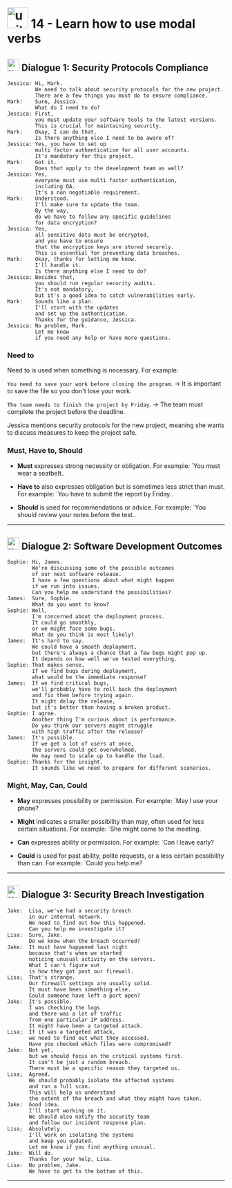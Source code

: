 # <img width="48" height="48" src="https://img.icons8.com/emoji/48/united-kingdom-emoji.png" alt="united-kingdom-emoji"/>  14 - Learn how to use modal verbs

## <img width="28" height="28" src="https://img.icons8.com/emoji/28/united-kingdom-emoji.png" alt="united-kingdom-emoji"/> Dialogue 1: Security Protocols Compliance

```
Jessica: Hi, Mark.
         We need to talk about security protocols for the new project.
         There are a few things you must do to ensure compliance.
Mark:    Sure, Jessica.
         What do I need to do?
Jessica: First,
         you must update your software tools to the latest versions.
         This is crucial for maintaining security.
Mark:    Okay, I can do that.
         Is there anything else I need to be aware of?
Jessica: Yes, you have to set up
         multi factor authentication for all user accounts.
         It's mandatory for this project.
Mark:    Got it.
         Does that apply to the development team as well?
Jessica: Yes,
         everyone must use multi factor authentication,
         including QA.
         It's a non negotiable requirement.
Mark:    Understood.
         I'll make sure to update the team.
         By the way,
         do we have to follow any specific guidelines
         for data encryption?
Jessica: Yes,
         all sensitive data must be encrypted,
         and you have to ensure
         that the encryption keys are stored securely.
         This is essential for preventing data breaches.
Mark:    Okay, thanks for letting me know.
         I'll handle it.
         Is there anything else I need to do?
Jessica: Besides that,
         you should run regular security audits.
         It's not mandatory,
         but it's a good idea to catch vulnerabilities early.
Mark:    Sounds like a plan.
         I'll start with the updates
         and set up the authentication.
         Thanks for the guidance, Jessica.
Jessica: No problem, Mark.
         Let me know
         if you need any help or have more questions.
```

### Need to

Need to is used when something is necessary. For example:

`You need to save your work before closing the program`. -> It is important to save the file so you don't lose your work.

`The team needs to finish the project by Friday`. -> The team must complete the project before the deadline.

Jessica mentions security protocols for the new project, meaning she wants to discuss measures to keep the project safe.

### Must, Have to, Should

- **Must** expresses strong necessity or obligation. For example: `You must wear a seatbelt..

- **Have to** also expresses obligation but is sometimes less strict than must. For example: `You have to submit the report by Friday..

- **Should** is used for recommendations or advice. For example: `You should review your notes before the test..

---

## <img width="28" height="28" src="https://img.icons8.com/emoji/28/united-kingdom-emoji.png" alt="united-kingdom-emoji"/>  Dialogue 2: Software Development Outcomes

```
Sophie: Hi, James.
        We're discussing some of the possible outcomes
        of our next software release.
        I have a few questions about what might happen
        if we run into issues.
        Can you help me understand the possibilities?
James:  Sure, Sophie.
        What do you want to know?
Sophie: Well,
        I'm concerned about the deployment process.
        It could go smoothly,
        or we might face some bugs.
        What do you think is most likely?
James:  It's hard to say.
        We could have a smooth deployment,
        but there's always a chance that a few bugs might pop up.
        It depends on how well we've tested everything.
Sophie: That makes sense.
        If we find bugs during deployment,
        what would be the immediate response?
James:  If we find critical bugs,
        we'll probably have to roll back the deployment
        and fix them before trying again.
        It might delay the release,
        but it's better than having a broken product.
Sophie: I agree.
        Another thing I'm curious about is performance.
        Do you think our servers might struggle
        with high traffic after the release?
James:  It's possible.
        If we get a lot of users at once,
        the servers could get overwhelmed.
        We may need to scale up to handle the load.
Sophie: Thanks for the insight.
        It sounds like we need to prepare for different scenarios.
```

### Might, May, Can, Could

- **May** expresses possibility or permission. For example: `May I use your phone?

- **Might** indicates a smaller possibility than may, often used for less certain situations. For example: `She might come to the meeting.

- **Can** expresses ability or permission. For example: `Can I leave early?

- **Could** is used for past ability, polite requests, or a less certain possibility than can. For example: `Could you help me?
  
---

## <img width="28" height="28" src="https://img.icons8.com/emoji/28/united-kingdom-emoji.png" alt="united-kingdom-emoji"/> Dialogue 3: Security Breach Investigation

```
Jake:  Lisa, we've had a security breach
       in our internal network.
       We need to find out how this happened.
       Can you help me investigate it?
Lisa:  Sure, Jake.
       Do we know when the breach occurred?
Jake:  It must have happened last night
       because that's when we started
       noticing unusual activity on the servers.
       What I can't figure out
       is how they got past our firewall.
Lisa;  That's strange.
       Our firewall settings are usually solid.
       It must have been something else.
       Could someone have left a port open?
Jake:  It's possible.
       I was checking the logs
       and there was a lot of traffic
       from one particular IP address.
       It might have been a targeted attack.
Lisa;  If it was a targeted attack,
       we need to find out what they accessed.
       Have you checked which files were compromised?
Jake:  Not yet,
       but we should focus on the critical systems first.
       It can't be just a random breach.
       There must be a specific reason they targeted us.
Lisa;  Agreed.
       We should probably isolate the affected systems
       and run a full scan.
       This will help us understand
       the extent of the breach and what they might have taken.
Jake:  Good idea.
       I'll start working on it.
       We should also notify the security team
       and follow our incident response plan.
Lisa;  Absolutely.
       I'll work on isolating the systems
       and keep you updated.
       Let me know if you find anything unusual.
Jake:  Will do.
       Thanks for your help, Lisa.
Lisa:  No problem, Jake.
       We have to get to the bottom of this. 
```

---
